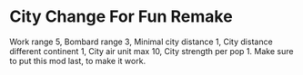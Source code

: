 # City Change For Fun Remake

Work range 5, Bombard range 3, Minimal city distance 1, City distance different continent 1, City air unit max 10, City strength per pop 1. Make sure to put this mod last, to make it work.
